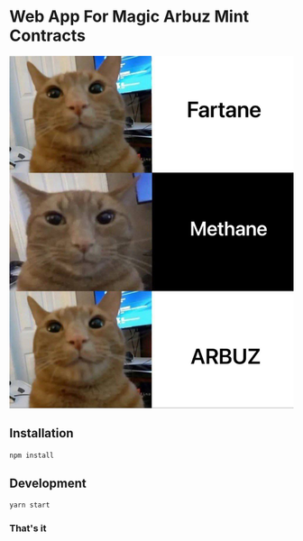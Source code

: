 # Web App For Magic Arbuz Mint Contracts

<p align="center">
  <img src="./readme-logo.jpg" alt="Application Logo">
</p>

## Installation

```bash
npm install
```

## Development

```bash
yarn start
```

### That's it